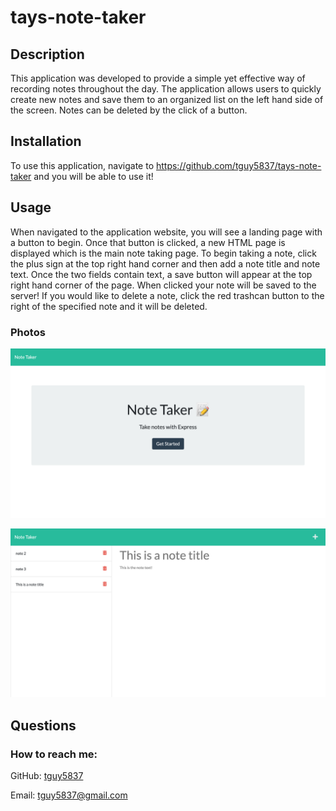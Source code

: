 # tays-note-taker

## Description

This application was developed to provide a simple yet effective way of recording notes throughout the day. The application allows users to quickly create new notes and save them to an organized list on the left hand side of the screen. Notes can be deleted by the click of a button.

## Installation

To use this application, navigate to https://github.com/tguy5837/tays-note-taker and you will be able to use it!

## Usage

When navigated to the application website, you will see a landing page with a button to begin. Once that button is clicked, a new HTML page is displayed which is the main note taking page. To begin taking a note, click the plus sign at the top right hand corner and then add a note title and note text. Once the two fields contain text, a save button will appear at the top right hand corner of the page. When clicked your note will be saved to the server! If you would like to delete a note, click the red trashcan button to the right of the specified note and it will be deleted.

### Photos

![Landing Page](./Assets/note-taker-landing-page.png)

![Main Page](./Assets/note-taker-main-page.png)

## Questions

### How to reach me:

GitHub: [tguy5837](https://github.com/tguy5837)

Email: [tguy5837@gmail.com](mailto:tguy5837@gmail.com)
